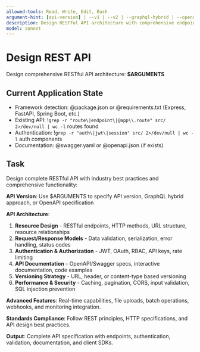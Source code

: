 ```yaml
---
allowed-tools: Read, Write, Edit, Bash
argument-hint: [api-version] | --v1 | --v2 | --graphql-hybrid | --openapi
description: Design RESTful API architecture with comprehensive endpoints, authentication, and documentation
model: sonnet
---
```


# Design REST API

Design comprehensive RESTful API architecture: **$ARGUMENTS**

## Current Application State

- Framework detection: @package.json or @requirements.txt (Express, FastAPI, Spring Boot, etc.)
- Existing API: !`grep -r "route\|endpoint\|@app\\.route" src/ 2>/dev/null | wc -l` routes found
- Authentication: !`grep -r "auth\|jwt\|session" src/ 2>/dev/null | wc -l` auth components
- Documentation: @swagger.yaml or @openapi.json (if exists)

## Task

Design complete RESTful API with industry best practices and comprehensive functionality:

**API Version**: Use $ARGUMENTS to specify API version, GraphQL hybrid approach, or OpenAPI specification

**API Architecture**:
1. **Resource Design** - RESTful endpoints, HTTP methods, URL structure, resource relationships
2. **Request/Response Models** - Data validation, serialization, error handling, status codes
3. **Authentication & Authorization** - JWT, OAuth, RBAC, API keys, rate limiting
4. **API Documentation** - OpenAPI/Swagger specs, interactive documentation, code examples
5. **Versioning Strategy** - URL, header, or content-type based versioning
6. **Performance & Security** - Caching, pagination, CORS, input validation, SQL injection prevention

**Advanced Features**: Real-time capabilities, file uploads, batch operations, webhooks, and monitoring integration.

**Standards Compliance**: Follow REST principles, HTTP specifications, and API design best practices.

**Output**: Complete API specification with endpoints, authentication, validation, documentation, and client SDKs.
